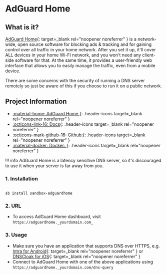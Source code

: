 # AdGuard Home

## What is it?

[AdGuard Home](https://hub.docker.com/r/adguard/adguardhome){: target=_blank rel="noopener noreferrer" } is a network-wide, open source software for blocking ads & tracking and for gaining control over all traffic in your home network. After you set it up, it'll cover ALL devices in your home Wi-Fi network, and you won't need any client-side software for that. At the same time, it provides a user-friendly web interface that allows you to easily manage the traffic, even from a mobile device.

There are some concerns with the security of running a DNS server remotely so just be aware of this if you choose to run it on a public network.

## Project Information

- [:material-home: AdGuard Home ](https://adguard.com/en/adguard-home/overview.html){: .header-icons target=_blank rel="noopener noreferrer" }
- [:octicons-link-16: Docs](https://kb.adguard.com/en/home/overview){: .header-icons target=_blank rel="noopener noreferrer" }
- [:octicons-mark-github-16: Github:](https://github.com/AdguardTeam/AdGuardHome){: .header-icons target=_blank rel="noopener noreferrer" }
- [:material-docker: Docker: ](https://hub.docker.com/r/adguard/adguardhome){: .header-icons target=_blank rel="noopener noreferrer" }

!!! info
    AdGuard Home is a latency sensitive DNS server, so it's discouraged to use it when your server is far away from you.

### 1. Installation

``` shell

sb install sandbox-adguardhome

```

### 2. URL

- To access AdGuard Home dashboard, visit `https://adguardhome._yourdomain.com_`

### 3. Usage

- Make sure you have an application that supports DNS over HTTPS, e.g. [Intra for Android](https://play.google.com/store/apps/details?id=app.intra){: target=_blank rel="noopener noreferrer" } or [DNSCloak for iOS](https://apps.apple.com/us/app/dnscloak-secure-dns-client/id1452162351){: target=_blank rel="noopener noreferrer" }
- Connect to AdGuard Home with one of the above applications using `https://adguardhome._yourdomain.com/dns-query`
